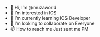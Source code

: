 - 👋 Hi, I’m @muzaworld
- 👀 I’m interested in IOS
- 🌱 I’m currently learning IOS Developer
- 💞️ I’m looking to collaborate on Everyone
- 📫 How to reach me Just sent me PM

<!---
muzaworld/muzaworld is a ✨ special ✨ repository because its `README.md` (this file) appears on your GitHub profile.
You can click the Preview link to take a look at your changes.
--->
